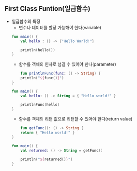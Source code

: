 ## First Class Funtion(일급함수)
* 일급함수의 특징
    * 변수나 데이터를 할당 가능해야 한다(variable)
    ```Kotlin
    fun main() {
        val hello : () -> {"Hello World!"}

        println(hello())
    }
    ```
    * 함수를 객체의 인자로 넘길 수 있어야 한다(parameter)
    ```Kotlin
        fun printlnFunc(func: () -> String) {
        println("${func()}")
    }

    fun main() {
        val hello: () -> String = { "Hello world!" }

        printlnFunc(hello)
    }
    ```
    * 함수를 객체의 리턴 값으로 리턴할 수 있어야 한다(return value)
    ```Kotlin
        fun getFunc(): () -> String {
        return { "Hello world!" }
    }

    fun main() {
        val returned: () -> String = getFunc()

        println("${returned()}")
    }
    ```

